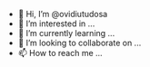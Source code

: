 - 👋 Hi, I’m @ovidiutudosa
- 👀 I’m interested in ...
- 🌱 I’m currently learning ...
- 💞️ I’m looking to collaborate on ...
- 📫 How to reach me ...

<!---
ovidiutudosa/ovidiutudosa is a ✨ special ✨ repository because its `README.md` (this file) appears on your GitHub profile.
You can click the Preview link to take a look at your changes.
--->

